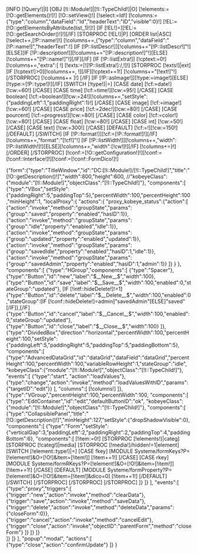 [INFO [!Query!]|I]
[OBJ [!I::Module!]|[!I::TypeChild!]|O]
[!elements:=[!O::getElements()!]!]
[!O::setView()!]
[!select:=Id!]
[!columns:={"type":"column","dataField":"Id","headerText":"ID","visible":0}!]
[!EL:=[!O::getElementsByAttribute(list,,1)!]!]
[IF [!EL!]=][!EL:=[!O::getSearchOrder()!]!][/IF]
[STORPROC [!EL!]|P]
	[ORDER list|ASC]
		[!select+=,[!P::name!]!]
		[!columns+=,{"type":"column","dataField":"[!P::name!]","headerText":!]
		[IF [!P::listDescr!]][!columns+="[!P::listDescr!]"!][ELSE][IF [!P::description!]][!columns+="[!P::description!]"!][ELSE][!columns+="[!P::name!]"!][/IF][/IF]
		[IF [!P::listExtra!]]
			[!cptext:=0!]
			[!columns+=,"extra":[ !]
			[!exts:=[![!P::listExtra!]:/,!]!]
			[STORPROC [!exts!]|ext]
				[IF [!cptext!]>0][!columns+=, !][/IF][!cptext+=1!]
				[!columns+="[!ext!]"!]
			[/STORPROC]
			[!columns+= ]!]
		[/IF]
		[IF [!P::asImage!]][!type:=image!][ELSE][!type:=[!P::type!]!][/IF]
		[SWITCH [!type!]|=]
			[CASE date]
				[!cf:=date!][!cw:=60!]
			[/CASE]
			[CASE time]
				[!cf:=time!][!cw:=95!]
			[/CASE]
			[CASE boolean]
				[!cf:=boolean!][!cw:=24!][!columns+=,"setStyle":{"paddingLeft":1,"paddingRight":1}!]
			[/CASE]
			[CASE image]
				[!cf:=image!][!cw:=60!]
			[/CASE]
			[CASE price]
				[!cf:=2dec!][!cw:=80!]
			[/CASE]
			[CASE pourcent]
				[!cf:=progress!][!cw:=80!]
			[/CASE]
			[CASE color]
				[!cf:=color!][!cw:=80!]
			[/CASE]
			[CASE float]
				[!cw:=80!]
			[/CASE]
			[CASE int]
				[!cw:=50!]
			[/CASE]
			[CASE text]
				[!cw:=300!]
			[/CASE]
			[DEFAULT]
				[!cf:=!][!cw:=150!]
			[/DEFAULT]
		[/SWITCH]
		[IF [!P::format!]][!cf:=[!P::format!]!][/IF]
		[!columns+=,"format":"[!cf!]"!]
		[IF [!P::listWidth!]][!columns+=,"width":[!P::listWidth!]!][ELSE][!columns+=,"width":[!cw!]!][/IF]
		[!columns+=}!]
	[/ORDER]
[/STORPROC]
[!conf:=[!O::getConfiguration!]!][!conf:=[!conf::Interface!]!][!conf:=[!conf::FormDico!]!]


{"form":{"type":"TitleWindow","id":"DC:[!I::Module!]/[!I::TypeChild!]","title":"[!O::getDescription()!]","width":800,"height":600,
//"kobeyeClass":{"module":"[!I::Module!]","objectClass":"[!I::TypeChild!]"},
"components":[
	{"type":"VBox","setStyle":{"paddingRight":5,"paddingTop":5},"percentWidth":100,"percentHeight":100,"minHeight":1,
	"localProxy":{
		"actions":{
			"proxy_kobeye_status":{"action":[
				{"action":"invoke","method":"groupState","params":{"group":"saved","property":"enabled","hasID":1}},
				{"action":"invoke","method":"groupState","params":{"group":"idle","property":"enabled","idle":1}},
				{"action":"invoke","method":"groupState","params":{"group":"updated","property":"enabled","updated":1}},
				{"action":"invoke","method":"groupState","params":{"group":"savedIdle","property":"enabled","hasID":1,"idle":1}},
				{"action":"invoke","method":"groupState","params":{"group":"savedAdmin","property":"enabled","hasID":1,"admin":1}}
			]}
		}
	},	
	"components":[
		{"type":"HGroup","components":[
			{"type":"Spacer"},
			{"type":"Button","id":"new","label":"$__New__$","width":100},
			{"type":"Button","id":"save","label":"$__Save__$","width":100,"enabled":0,"stateGroup":"updated"},
			[IF [!intf::hideDelete!]!=1]{"type":"Button","id":"delete","label":"$__Delete__$","width":100,"enabled":0,"stateGroup":[IF [!conf::hideDelete!]=admin]"savedAdmin"[ELSE]"saved"[/IF]},[/IF]
			{"type":"Button","id":"cancel","label":"$__Cancel__$","width":100,"enabled":0,"stateGroup":"updated"},
			{"type":"Button","id":"close","label":"$__Close__$","width":100}
		]},
		{"type":"DividedBox","direction":"horizontal","percentWidth":100,"percentHeight":100,"setStyle":{"paddingLeft":5,"paddingRight":5,"paddingTop":5,"paddingBottom":5},
		"components":[
			{"type":"AdvancedDataGrid","id":"dataGrid","dataField":"dataGrid","percentHeight":100,"percentWidth":100,"variableRowHeight":1,"stateGroup":"idle", 
			"kobeyeClass":{"module":"[!I::Module!]","objectClass":"[!I::TypeChild!]"},
			"events":[
				{"type":"start", "action":"loadValues"},
				{"type":"change","action":"invoke","method":"loadValuesWithID","params":{"targetID":"edit"}}
			],
			"columns":[
				[!columns!]
			]},
			{"type":"VGroup","percentHeight":100,"percentWidth":100,
			"components":[
				{"type":"EditContainer","id":"edit","defaultButtonID":"ok",
				"kobeyeClass":{"module":"[!I::Module!]","objectClass":"[!I::TypeChild!]"},
				"components":[
					{"type":"CollapsiblePanel","title":"[!O::getDescription()!]","minHeight":127,"setStyle":{"dropShadowVisible":0},
					"components":[
						{"type":"Form","setStyle":{"verticalGap":3,"paddingLeft":2,"paddingRight":2,"paddingTop":4,"paddingBottom":6},
						"components":[
							[!item:=0!]
							[STORPROC [!elements!]|categ]
								[STORPROC [!categ!]|media]
									[STORPROC [!media!]/hidden!=1|element]
										[SWITCH [!element::type!]|=]
											[CASE fkey]
												[MODULE Systeme/formKeys?P=[!element!]&O=[!O!]&item=[!item!]]
												[!item+=1!]
											[/CASE]
											[CASE rkey]
												[MODULE Systeme/formRKeys?P=[!element!]&O=[!O!]&item=[!item!]]
												[!item+=1!]
											[/CASE]
											[DEFAULT]
												[MODULE Systeme/formProperty?P=[!element!]&O=[!O!]&item=[!item!]&dico=0]
												[!item+=1!]
											[/DEFAULT]
										[/SWITCH]
									[/STORPROC]
								[/STORPROC]
							[/STORPROC]
						]}
					]}
				],
				"events":[
					{"type":"proxy","triggers":[
						{"trigger":"new","action":"invoke","method":"clearData"},
						{"trigger":"save","action":"invoke","method":"saveData"},
						{"trigger":"delete","action":"invoke","method":"deleteData","params":{"closeForm":0}},
						{"trigger":"cancel","action":"invoke","method":"cancelEdit"},
						{"trigger":"close","action":"invoke","objectID":"parentForm","method":"closeForm"}
					]}
				]}
			]}		
		]}
	]}
],
"popup":"modal",
"actions":[
	{"type":"close","action":"confirmUpdate"}
]}
}
